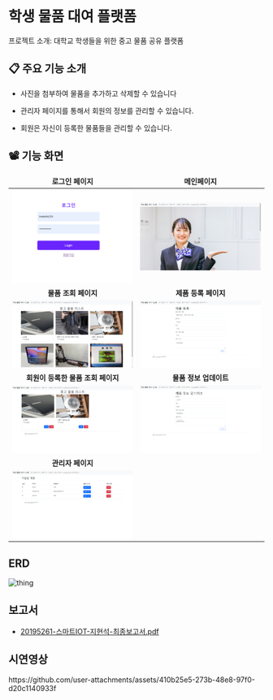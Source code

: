 # 학생 물품 대여 플랫폼
프로젝트 소개: 대학교 학생들을 위한 중고 물품 공유 플랫폼

## 📋 주요 기능 소개
- 사진을 첨부하여 물품을 추가하고 삭제할 수 있습니다

- 관리자 페이지를 통해서 회원의 정보를 관리할 수 있습니다.
  
- 회원은 자신이 등록한 물품들을 관리할 수 있습니다.

## 📽️ 기능 화면
<table align="center">
<thead>
<tr>
<td width="300" align="center">
<b>로그인 페이지<b>
</td>
<td width="300" align="center">
<b>
메인페이지
</b>
</td>
</tr>
</thead>

  
<tbody>

<tr>
<td width="300" align="center">
<img src="https://github.com/JHS5652/image/blob/main/%EB%A1%9C%EA%B7%B8%EC%9D%B8%ED%8E%98%EC%9D%B4%EC%A7%80.png?raw=true" width="350">
</td>
<td width="300" align="center">
<img src="https://github.com/JHS5652/image/blob/main/%EC%A7%84%EC%A7%9C%20%EB%A9%94%EC%9D%B8%ED%8E%98%EC%9D%B4%EC%A7%80.png?raw=true" width="350">
</td>
</tr>
  
<tr>
<td width="300" align="center">
<b>
물품 조회 페이지
</b>
</td>
<td width="300" align="center">
<b>
제품 등록 페이지
</b>
</td>
</tr>

<tr>
<td width="300" align="center">
<img src= "https://github.com/JHS5652/image/blob/main/%EB%A9%94%EC%9D%B8%ED%8E%98%EC%9D%B4%EC%A7%80.png?raw=true" width="350" > 
</td>
<td width="300" align="center">
<img src= "https://github.com/JHS5652/image/blob/main/%EC%A0%9C%ED%92%88%20%EB%93%B1%EB%A1%9D%20%ED%8E%98%EC%9D%B4%EC%A7%80.png?raw=true" width="350" >
</td>
</tr>

<tr>
<td width="300" align="center">
<b>
회원이 등록한 물품 조회 페이지

</b>
</td>
<td width="300" align="center">
<b>
물품 정보 업데이트
</b>
</td>
</tr>
<tr>
<td width="300" align="center">
<img src="https://github.com/JHS5652/image/blob/main/%EC%9E%90%EA%B8%B0%EB%AC%BC%ED%92%88.png?raw=true" width="350">
</td>
<td width="300" align="center">
<img src="https://github.com/JHS5652/image/blob/main/%EB%AC%BC%ED%92%88%EC%97%85%EB%8D%B0%EC%9D%B4%ED%8A%B8.png?raw=true" width="350">
</td>
</tr>


<tr>
<td width="300" align="center">
<b>
관리자 페이지
</b>
</td>
<td width="300" align="center">
</td>
</tr>
<tr>
<td width="300" align="center">
<img src="https://github.com/JHS5652/image/blob/main/%EA%B4%80%EB%A6%AC%EC%9E%90%20%ED%8E%98%EC%9D%B4%EC%A7%80.png?raw=true" width="350">
</td>
  
<td width="300" align="center">
</td>
</tr>


</tbody>
</table>

## ERD
![thing](https://github.com/user-attachments/assets/b4e2f46b-1b81-4bad-a82e-66952cd18ce6)

## 보고서
  + [20195261-스마트IOT-지현석-최종보고서.pdf](https://github.com/user-attachments/files/17191968/20195261-.IOT-.-.pdf)


## 시연영상
<tr>
  https://github.com/user-attachments/assets/410b25e5-273b-48e8-97f0-d20c1140933f
</tr>
